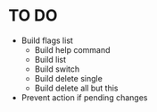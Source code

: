 # TO DO
- Build flags list
    - Build help command
    - Build list
    - Build switch
    - Build delete single
    - Build delete all but this
- Prevent action if pending changes

